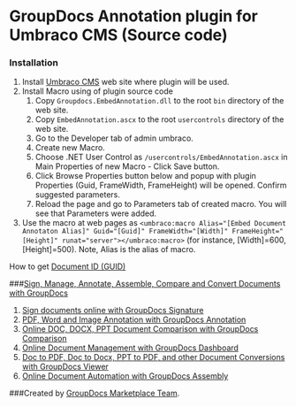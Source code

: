 GroupDocs Annotation plugin for Umbraco CMS (Source code)
==================================

### Installation
1. Install [Umbraco CMS](http://umbraco.org/download) web site where plugin will be used.
2. Install Macro using of plugin source code
    1. Copy `Groupdocs.EmbedAnnotation.dll` to the root `bin` directory of the web site.
    2. Copy `EmbedAnnotation.ascx` to the root `usercontrols` directory of the web site.
    3. Go to the Developer tab of admin umbraco.
    4. Create new Macro.
    5. Choose .NET User Control as `/usercontrols/EmbedAnnotation.ascx` in Main Properties of new Macro - Click Save button. 
    6. Click Browse Properties button below and popup with plugin Properties (Guid, FrameWidth, FrameHeight) will be opened. Confirm suggested parameters.
    7. Reload the page and go to Parameters tab of created macro. You will see that Parameters were added.
3. Use the macro at web pages as `<umbraco:macro Alias="[Embed Document Annotaton Alias]" Guid="[Guid]" FrameWidth="[Width]" FrameHeight="[Height]" runat="server"></umbraco:macro>` (for instance, [Width]=600, [Height]=500). Note, Alias is the alias of macro.

How to get [Document ID (GUID)](http://groupdocs.com/docs/pages/viewpage.action?pageId=1409575)

###[Sign, Manage, Annotate, Assemble, Compare and Convert Documents with GroupDocs](http://groupdocs.com)
1. [Sign documents online with GroupDocs Signature](http://groupdocs.com/apps/signature)
2. [PDF, Word and Image Annotation with GroupDocs Annotation](http://groupdocs.com/apps/annotation)
3. [Online DOC, DOCX, PPT Document Comparison with GroupDocs Comparison](http://groupdocs.com/apps/comparison)
4. [Online Document Management with GroupDocs Dashboard](http://groupdocs.com/apps/dashboard)
5. [Doc to PDF, Doc to Docx, PPT to PDF, and other Document Conversions with GroupDocs Viewer](http://groupdocs.com/apps/viewer)
6. [Online Document Automation with GroupDocs Assembly](http://groupdocs.com/apps/assembly)

###Created by [GroupDocs Marketplace Team]( http://groupdocs.com/marketplace/ ).
